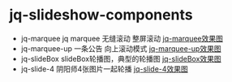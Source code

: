 # jq-slideshow-components

- jq-marquee jq marquee 无缝滚动 整屏滚动
    [jq-marquee效果图](./img/jq-marquee)
- jq-marquee-up 一条公告 向上滚动模式
    [jq-marquee-up效果图](./img/jq-marquee-up)
- jq-slideBox  slideBox轮播图，典型的轮播图
    [jq-slideBox效果图](./img/jq-slideBox)
- jq-slide-4 阴阳师4张图片一起轮播
    [jq-slide-4效果图](./img/jq-slide-4)